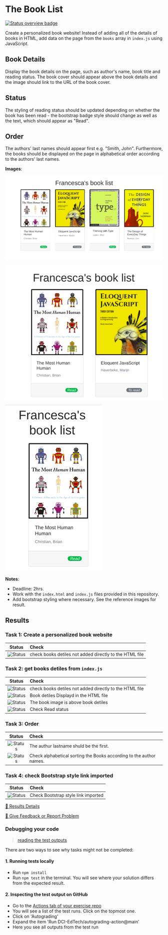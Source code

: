 # The Book List
[![Status overview badge](../../blob/badges/.github/badges/autograding-solution/badge.svg)](#results)

Create a personalized book website! Instead of adding all of the details of books in HTML, add data on the page from the `books` array in `index.js` using JavaScript.

## Book Details
Display the book details on the page, such as author's name, book title and reading status. The book cover should appear above the book details and the image should link to the URL of the book cover.

## Status
The styling of reading status should be updated depending on whether the book has been read - the bootstrap badge style should change as well as the text, which should appear as "Read".

## Order
The authors' last names should appear first e.g. "Smith, John". Furthermore, the books should be displayed on the page in alphabetical order according to the authors' last names.


**Images**:

![alt text](assets/images/list-desktop.png "Desktop Menu")

![alt text](assets/images/list-tablet.png "Tablet Menu")

![alt text](assets/images/list-mobile.png "Mobile Menu")


**Notes**:
* Deadline: 2hrs.
* Work with the `index.html` and `index.js` files provided in this repository.
* Add bootstrap styling where necessary. See the reference images for result.

[//]: # (autograding info start)
## Results


### Task 1: Create a personalized book website 

|                 Status                  | Check                                                                                    |
| :-------------------------------------: | :--------------------------------------------------------------------------------------- |
| ![Status](../../blob/badges/.github/badges/autograding-solution/status0.svg) | check books detiles not added directly to the HTML file |

### Task 2: get books detiles from `index.js` 

|                 Status                  | Check                                                                                    |
| :-------------------------------------: | :--------------------------------------------------------------------------------------- |
| ![Status](../../blob/badges/.github/badges/autograding-solution/status1.svg) | check books detiles not added directly to the HTML file |
| ![Status](../../blob/badges/.github/badges/autograding-solution/status2.svg) | Book detiles Displayd in the HTML file |
| ![Status](../../blob/badges/.github/badges/autograding-solution/status3.svg) | The book image is above book detiles |
| ![Status](../../blob/badges/.github/badges/autograding-solution/status4.svg) | Check Read status |

### Task 3: Order

|                 Status                  | Check                                                                                    |
| :-------------------------------------: | :--------------------------------------------------------------------------------------- |
| ![Status](../../blob/badges/.github/badges/autograding-solution/status5.svg) | The authur lastname shuld be the first. |
| ![Status](../../blob/badges/.github/badges/autograding-solution/status6.svg) | Check alphabetical sorting the Books according to the author names. |

### Task 4: check Bootstrap style link imported

|                 Status                  | Check                                                                                    |
| :-------------------------------------: | :--------------------------------------------------------------------------------------- |
| ![Status](../../blob/badges/.github/badges/autograding-solution/status7.svg) | Check Bootstrap style link imported |



[🔬 Results Details](https://github.com/DigitalCareerInstitute/Browser-DOM-manipulating/actions)

[📢 Give Feedback or Report Problem](https://docs.google.com/forms/d/e/1FAIpQLSfS8wPh6bCMTLF2wmjiE5_UhPiOEnubEwwPLN_M8zTCjx5qbg/viewform?usp=pp_url&entry.652569746=Browser-DOM-manipulating&entry.2115011968=https%3A%2F%2Fgithub.com%2FDigitalCareerInstitute%2FBrowser-DOM-manipulating)

### Debugging your code
> [reading the test outputs](https://github.com/DCI-EdTech/autograding-setup/wiki/Reading-test-outputs)

There are two ways to see why tasks might not be completed:
#### 1. Running tests locally
- Run `npm install`
- Run `npm test` in the terminal. You will see where your solution differs from the expected result.

#### 2. Inspecting the test output on GitHub
- Go to the [Actions tab of your exercise repo](https://github.com/DigitalCareerInstitute/Browser-DOM-manipulating/actions)
- You will see a list of the test runs. Click on the topmost one.
- Click on 'Autograding'
- Expand the item 'Run DCI-EdTech/autograding-action@main'
- Here you see all outputs from the test run

[//]: # (autograding info end)